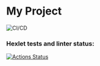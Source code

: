 # My Project

![CI/CD](https://github.com/KonstantinPanchik/docker-project-74/actions/workflows/push.yml/badge.svg?branch=main)


### Hexlet tests and linter status:
[![Actions Status](https://github.com/KonstantinPanchik/docker-project-74/actions/workflows/hexlet-check.yml/badge.svg)](https://github.com/KonstantinPanchik/docker-project-74/actions)
